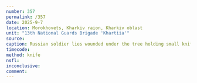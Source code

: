 ```yaml
---
number: 357
permalink: /357
date: 2025-9-7
location: Morokhovets, Kharkiv raion, Kharkiv oblast
unit: "13th National Guards Brigade 'Khartiia'"
source: 
caption: Russian soldier lies wounded under the tree holding small knife, hits himself in the throat with multiple strokes, somehow still not dead
timecode: 
method: knife
nsfl: 
inconclusive: 
comment: 
---
```

<script async src="https://telegram.org/js/telegram-widget.js?22" data-telegram-post="ukr_pics/27159" data-width="100%"></script>